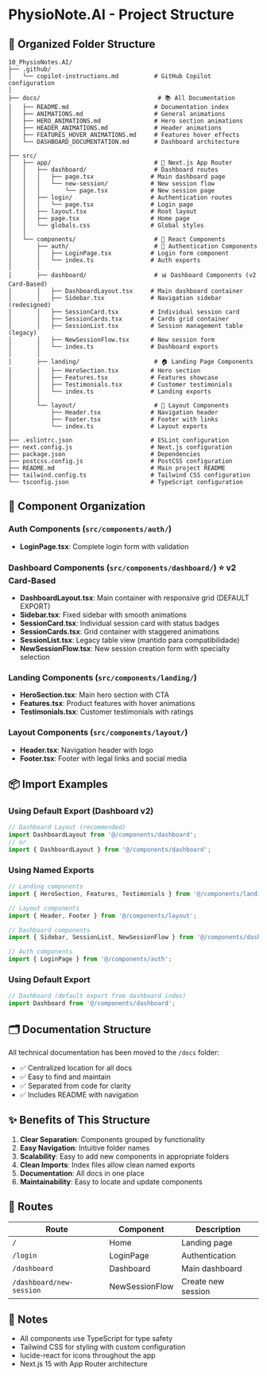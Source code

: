 # PhysioNote.AI - Project Structure

## 📁 Organized Folder Structure

```
10_PhysioNotes.AI/
├── .github/
│   └── copilot-instructions.md          # GitHub Copilot configuration
│
├── docs/                                 # 📚 All Documentation
│   ├── README.md                        # Documentation index
│   ├── ANIMATIONS.md                    # General animations
│   ├── HERO_ANIMATIONS.md               # Hero section animations
│   ├── HEADER_ANIMATIONS.md             # Header animations
│   ├── FEATURES_HOVER_ANIMATIONS.md     # Features hover effects
│   └── DASHBOARD_DOCUMENTATION.md       # Dashboard architecture
│
├── src/
│   ├── app/                             # 🚀 Next.js App Router
│   │   ├── dashboard/                   # Dashboard routes
│   │   │   ├── page.tsx                # Main dashboard page
│   │   │   └── new-session/            # New session flow
│   │   │       └── page.tsx            # New session page
│   │   ├── login/                      # Authentication routes
│   │   │   └── page.tsx                # Login page
│   │   ├── layout.tsx                  # Root layout
│   │   ├── page.tsx                    # Home page
│   │   └── globals.css                 # Global styles
│   │
│   └── components/                      # 🧩 React Components
│       ├── auth/                        # 🔐 Authentication Components
│       │   ├── LoginPage.tsx           # Login form component
│       │   └── index.ts                # Auth exports
│       │
│       ├── dashboard/                   # 📊 Dashboard Components (v2 Card-Based)
│       │   ├── DashboardLayout.tsx     # Main dashboard container
│       │   ├── Sidebar.tsx             # Navigation sidebar (redesigned)
│       │   ├── SessionCard.tsx         # Individual session card
│       │   ├── SessionCards.tsx        # Cards grid container
│       │   ├── SessionList.tsx         # Session management table (legacy)
│       │   ├── NewSessionFlow.tsx      # New session form
│       │   └── index.ts                # Dashboard exports
│       │
│       ├── landing/                     # 🏠 Landing Page Components
│       │   ├── HeroSection.tsx         # Hero section
│       │   ├── Features.tsx            # Features showcase
│       │   ├── Testimonials.tsx        # Customer testimonials
│       │   └── index.ts                # Landing exports
│       │
│       └── layout/                      # 🎨 Layout Components
│           ├── Header.tsx              # Navigation header
│           ├── Footer.tsx              # Footer with links
│           └── index.ts                # Layout exports
│
├── .eslintrc.json                      # ESLint configuration
├── next.config.js                      # Next.js configuration
├── package.json                        # Dependencies
├── postcss.config.js                   # PostCSS configuration
├── README.md                           # Main project README
├── tailwind.config.ts                  # Tailwind CSS configuration
└── tsconfig.json                       # TypeScript configuration
```

## 🎯 Component Organization

### Auth Components (`src/components/auth/`)
- **LoginPage.tsx**: Complete login form with validation

### Dashboard Components (`src/components/dashboard/`) ⭐ **v2 Card-Based**
- **DashboardLayout.tsx**: Main container with responsive grid (DEFAULT EXPORT)
- **Sidebar.tsx**: Fixed sidebar with smooth animations
- **SessionCard.tsx**: Individual session card with status badges
- **SessionCards.tsx**: Grid container with staggered animations
- **SessionList.tsx**: Legacy table view (mantido para compatibilidade)
- **NewSessionFlow.tsx**: New session creation form with specialty selection

### Landing Components (`src/components/landing/`)
- **HeroSection.tsx**: Main hero section with CTA
- **Features.tsx**: Product features with hover animations
- **Testimonials.tsx**: Customer testimonials with ratings

### Layout Components (`src/components/layout/`)
- **Header.tsx**: Navigation header with logo
- **Footer.tsx**: Footer with legal links and social media

## 📦 Import Examples

### Using Default Export (Dashboard v2)
```typescript
// Dashboard Layout (recommended)
import DashboardLayout from '@/components/dashboard';
// or
import { DashboardLayout } from '@/components/dashboard';
```

### Using Named Exports
```typescript
// Landing components
import { HeroSection, Features, Testimonials } from '@/components/landing';

// Layout components
import { Header, Footer } from '@/components/layout';

// Dashboard components
import { Sidebar, SessionList, NewSessionFlow } from '@/components/dashboard';

// Auth components
import { LoginPage } from '@/components/auth';
```

### Using Default Export
```typescript
// Dashboard (default export from dashboard index)
import Dashboard from '@/components/dashboard';
```

## 🗂️ Documentation Structure

All technical documentation has been moved to the `/docs` folder:
- ✅ Centralized location for all docs
- ✅ Easy to find and maintain
- ✅ Separated from code for clarity
- ✅ Includes README with navigation

## ✨ Benefits of This Structure

1. **Clear Separation**: Components grouped by functionality
2. **Easy Navigation**: Intuitive folder names
3. **Scalability**: Easy to add new components in appropriate folders
4. **Clean Imports**: Index files allow clean named exports
5. **Documentation**: All docs in one place
6. **Maintainability**: Easy to locate and update components

## 🚀 Routes

| Route | Component | Description |
|-------|-----------|-------------|
| `/` | Home | Landing page |
| `/login` | LoginPage | Authentication |
| `/dashboard` | Dashboard | Main dashboard |
| `/dashboard/new-session` | NewSessionFlow | Create new session |

## 📝 Notes

- All components use TypeScript for type safety
- Tailwind CSS for styling with custom configuration
- lucide-react for icons throughout the app
- Next.js 15 with App Router architecture
